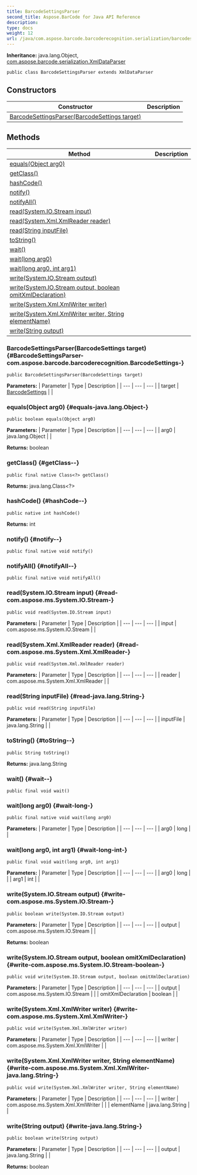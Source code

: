 ```yaml
---
title: BarcodeSettingsParser
second_title: Aspose.BarCode for Java API Reference
description: 
type: docs
weight: 12
url: /java/com.aspose.barcode.barcoderecognition.serialization/barcodesettingsparser/
---
```

**Inheritance:**
java.lang.Object, [com.aspose.barcode.serialization.XmlDataParser](../../com.aspose.barcode.serialization/xmldataparser)
```
public class BarcodeSettingsParser extends XmlDataParser
```
## Constructors

| Constructor | Description |
| --- | --- |
| [BarcodeSettingsParser(BarcodeSettings target)](#BarcodeSettingsParser-com.aspose.barcode.barcoderecognition.BarcodeSettings-) |  |
## Methods

| Method | Description |
| --- | --- |
| [equals(Object arg0)](#equals-java.lang.Object-) |  |
| [getClass()](#getClass--) |  |
| [hashCode()](#hashCode--) |  |
| [notify()](#notify--) |  |
| [notifyAll()](#notifyAll--) |  |
| [read(System.IO.Stream input)](#read-com.aspose.ms.System.IO.Stream-) |  |
| [read(System.Xml.XmlReader reader)](#read-com.aspose.ms.System.Xml.XmlReader-) |  |
| [read(String inputFile)](#read-java.lang.String-) |  |
| [toString()](#toString--) |  |
| [wait()](#wait--) |  |
| [wait(long arg0)](#wait-long-) |  |
| [wait(long arg0, int arg1)](#wait-long-int-) |  |
| [write(System.IO.Stream output)](#write-com.aspose.ms.System.IO.Stream-) |  |
| [write(System.IO.Stream output, boolean omitXmlDeclaration)](#write-com.aspose.ms.System.IO.Stream-boolean-) |  |
| [write(System.Xml.XmlWriter writer)](#write-com.aspose.ms.System.Xml.XmlWriter-) |  |
| [write(System.Xml.XmlWriter writer, String elementName)](#write-com.aspose.ms.System.Xml.XmlWriter-java.lang.String-) |  |
| [write(String output)](#write-java.lang.String-) |  |
### BarcodeSettingsParser(BarcodeSettings target) {#BarcodeSettingsParser-com.aspose.barcode.barcoderecognition.BarcodeSettings-}
```
public BarcodeSettingsParser(BarcodeSettings target)
```


**Parameters:**
| Parameter | Type | Description |
| --- | --- | --- |
| target | [BarcodeSettings](../../com.aspose.barcode.barcoderecognition/barcodesettings) |  |

### equals(Object arg0) {#equals-java.lang.Object-}
```
public boolean equals(Object arg0)
```




**Parameters:**
| Parameter | Type | Description |
| --- | --- | --- |
| arg0 | java.lang.Object |  |

**Returns:**
boolean
### getClass() {#getClass--}
```
public final native Class<?> getClass()
```




**Returns:**
java.lang.Class<?>
### hashCode() {#hashCode--}
```
public native int hashCode()
```




**Returns:**
int
### notify() {#notify--}
```
public final native void notify()
```




### notifyAll() {#notifyAll--}
```
public final native void notifyAll()
```




### read(System.IO.Stream input) {#read-com.aspose.ms.System.IO.Stream-}
```
public void read(System.IO.Stream input)
```




**Parameters:**
| Parameter | Type | Description |
| --- | --- | --- |
| input | com.aspose.ms.System.IO.Stream |  |

### read(System.Xml.XmlReader reader) {#read-com.aspose.ms.System.Xml.XmlReader-}
```
public void read(System.Xml.XmlReader reader)
```




**Parameters:**
| Parameter | Type | Description |
| --- | --- | --- |
| reader | com.aspose.ms.System.Xml.XmlReader |  |

### read(String inputFile) {#read-java.lang.String-}
```
public void read(String inputFile)
```




**Parameters:**
| Parameter | Type | Description |
| --- | --- | --- |
| inputFile | java.lang.String |  |

### toString() {#toString--}
```
public String toString()
```




**Returns:**
java.lang.String
### wait() {#wait--}
```
public final void wait()
```




### wait(long arg0) {#wait-long-}
```
public final native void wait(long arg0)
```




**Parameters:**
| Parameter | Type | Description |
| --- | --- | --- |
| arg0 | long |  |

### wait(long arg0, int arg1) {#wait-long-int-}
```
public final void wait(long arg0, int arg1)
```




**Parameters:**
| Parameter | Type | Description |
| --- | --- | --- |
| arg0 | long |  |
| arg1 | int |  |

### write(System.IO.Stream output) {#write-com.aspose.ms.System.IO.Stream-}
```
public boolean write(System.IO.Stream output)
```




**Parameters:**
| Parameter | Type | Description |
| --- | --- | --- |
| output | com.aspose.ms.System.IO.Stream |  |

**Returns:**
boolean
### write(System.IO.Stream output, boolean omitXmlDeclaration) {#write-com.aspose.ms.System.IO.Stream-boolean-}
```
public void write(System.IO.Stream output, boolean omitXmlDeclaration)
```




**Parameters:**
| Parameter | Type | Description |
| --- | --- | --- |
| output | com.aspose.ms.System.IO.Stream |  |
| omitXmlDeclaration | boolean |  |

### write(System.Xml.XmlWriter writer) {#write-com.aspose.ms.System.Xml.XmlWriter-}
```
public void write(System.Xml.XmlWriter writer)
```




**Parameters:**
| Parameter | Type | Description |
| --- | --- | --- |
| writer | com.aspose.ms.System.Xml.XmlWriter |  |

### write(System.Xml.XmlWriter writer, String elementName) {#write-com.aspose.ms.System.Xml.XmlWriter-java.lang.String-}
```
public void write(System.Xml.XmlWriter writer, String elementName)
```




**Parameters:**
| Parameter | Type | Description |
| --- | --- | --- |
| writer | com.aspose.ms.System.Xml.XmlWriter |  |
| elementName | java.lang.String |  |

### write(String output) {#write-java.lang.String-}
```
public boolean write(String output)
```




**Parameters:**
| Parameter | Type | Description |
| --- | --- | --- |
| output | java.lang.String |  |

**Returns:**
boolean
